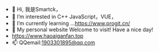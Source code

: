 - 👋 Hi, 我是Smartck，
- 👀 I’m interested in C++ JavaScript，VUE，
- 🌱 I’m currently learning ...https://www.progit.cn/
- 💞️ My personal website Welcome to visit! Have a nice day!
-    https://www.haoaiganfan.top 
- 📫 QQemail:1903301895@qq.com


